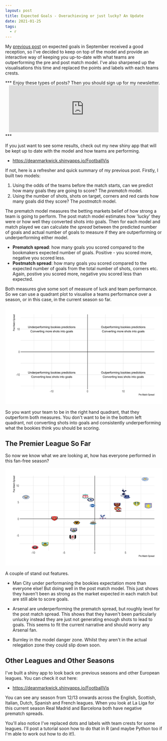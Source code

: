 ```yaml
---
layout: post
title: Expected Goals - Overachieving or just lucky? An Update
date: 2021-01-25 
tags:
  - r
---
```


My [previous post](https://dm13450.github.io/2020/09/11/ExpGoals.html) on expected goals in September received a good reception, so I've decided to keep on top of the model and provide an interactive way of keeping you up-to-date with what teams are outperforming the pre and post match model. I've also sharpened up the visualisations this time and replaced the points and labels with each teams crests.

<p></p>
***
Enjoy these types of posts? Then you should sign up for my newsletter. 
<div style="text-align: center;">
<iframe src="https://dm13450.substack.com/embed" width="480"
height="150" style="border:1px solid ##fdfdfd; background:#fdfdfd;"
frameborder="0" scrolling="no"></iframe>
</div>
***
<p></p>


If you just want to see some results, check out my new shiny app that will be kept up to date with the model and how teams are performing.

* <https://deanmarkwick.shinyapps.io/FootballVis>

If not, here is a refresher and quick summary of my previous post. Firstly, I built two models:

1. Using the odds of the teams before the match starts, can we predict how many goals they are going to score? The *prematch* model. 
2. Using the number of shots, shots on target, corners and red cards how many goals did they score? The *postmatch* model.

The prematch model measures the betting markets belief of how strong a team is going to perform. The post match model estimates how 'lucky' they were or how well they converted shots into goals. Then for each model and match played we can calculate the *spread* between the predicted number of goals and actual number of goals to measure if they are outperforming or underperforming either model. 

* **Prematch spread**: how many goals you scored compared to the bookmakers expected number of goals. Positive - you scored more, negative you scored less.
* **Postmatch spread**: how many goals you scored compared to the expected number of goals from the total number of shots, corners etc. Again, postive you scored more, negative you scored less than expected.

Both measures give some sort of measure of luck and team performance. So we can use a quadrant plot to visualise a teams performance over a season, or in this case, in the current season so far.

![](/assets/prepostgoals_files/examplePlot.png)

So you want your team to be in the right hand quadrant, that they outperform both measures. You don't want to be in the bottom left quadrant, not converting shots into goals and consistently underperforming what the bookies think you should be scoring. 

## The Premier League So Far

So now we know what we are looking at, how has everyone performed in this fan-free season?

![](/assets/prepostgoals_files/E0_ResultsCrest.png)

A couple of stand out features.

* Man City under performaning the bookies expectation more than everyone else! But doing well in the post match model. This just shows they haven't been as strong as the market expected in each match but are still able to score goals. 

* Arsenal are underperforming the prematch spread, but roughly level for the post match spread. This shows that they haven't been particularly unlucky instead they are just not generating enough shots to lead to goals. This seems to fit the current narrative and should worry any Arsenal fan.

* Burnley in the model danger zone. Whilst they aren't in the actual relegation zone they could slip down soon. 

## Other Leagues and Other Seasons

I've built a shiny app to look back on previous seasons and other European leagues. You can check it out here:

* <https://deanmarkwick.shinyapps.io/FootballVis>

You can see any season from 12/13 onwards across the English, Scottish, Italian, Dutch, Spanish and French leagues. When you look at La Liga for this current season Real Madrid and Barcelona both have negative prematch spreads. 

You'll also notice I've replaced dots and labels with team crests for some leagues. I'll post a tutorial soon how to do that in R (and maybe Python too if I'm able to work out how to do it!).
